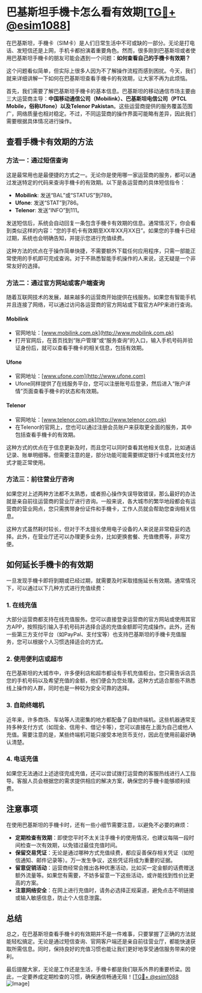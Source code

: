 # 巴基斯坦手機卡怎么看有效期[[TG💪+ @esim1088](https://t.me/s/esim1088)]

在巴基斯坦，手機卡（SIM卡）是人们日常生活中不可或缺的一部分。无论是打电话、发短信还是上网，手机卡都扮演着重要角色。然而，很多刚到巴基斯坦或者使用巴基斯坦手機卡的朋友可能会遇到一个问题：**如何查看自己的手機卡有效期？** 

这个问题看似简单，但实际上很多人因为不了解操作流程而感到困扰。今天，我们就来详细讲解一下如何在巴基斯坦查看手機卡的有效期，让大家不再为此烦恼。

首先，我们需要了解巴基斯坦手機卡的基本信息。巴基斯坦的移动通信市场主要由三大运营商主导：**中国移动通信公司（Mobilink）、巴基斯坦电信公司（PTCL Mobile，俗称Ufone）以及Telenor Pakistan**。这些运营商提供的服务覆盖范围广，网络质量也相对稳定。不过，不同运营商的操作界面可能略有差异，因此我们需要根据具体情况进行操作。

## **查看手機卡有效期的方法**

### 方法一：通过短信查询

这是最常用也是最便捷的方式之一。无论你是使用哪一家运营商的服务，都可以通过发送特定的代码来查询手機卡的有效期。以下是各运营商的具体短信指令：

- **Mobilink**: 发送“BAL”或“STATUS”到789。
- **Ufone**: 发送“STAT”到786。
- **Telenor**: 发送“INFO”到111。

发送短信后，系统会自动回复一条包含手機卡有效期的信息。通常情况下，你会看到类似这样的内容：“您的手机卡有效期至XX年XX月XX日”。如果您的手機卡已经过期，系统也会明确告知，并提示您进行充值续费。

这种方法的优点在于操作简单快捷，不需要额外下载任何应用程序，只需一部能正常使用的手机即可完成查询。对于不熟悉智能手机操作的人来说，这无疑是一个非常友好的选择。

### 方法二：通过官方网站或客户端查询

随着互联网技术的发展，越来越多的运营商开始提供在线服务。如果您有智能手机并且连接了网络，可以通过访问各运营商的官方网站或下载官方APP来进行查询。

#### Mobilink
- 官网地址：[www.mobilink.com.pk](http://www.mobilink.com.pk)
- 打开官网后，在首页找到“账户管理”或“服务查询”的入口，输入手机号码并验证身份后，就可以查看手機卡的相关信息，包括有效期。

#### Ufone
- 官网地址：[www.ufone.com](http://www.ufone.com)
- Ufone同样提供了在线服务平台，您可以注册账号后登录，然后进入“账户详情”页面查看手機卡的状态和有效期。

#### Telenor
- 官网地址：[www.telenor.com.pk](http://www.telenor.com.pk)
- 在Telenor的官网上，您也可以通过注册会员账户来获取更全面的服务，其中包括查看手機卡的有效期。

这种方式的优点在于信息更新及时，而且您可以同时查看其他相关信息，比如通话记录、账单明细等。但需要注意的是，部分功能可能需要绑定银行卡或其他支付方式才能正常使用。

### 方法三：前往营业厅咨询

如果您对上述两种方法都不太熟悉，或者担心操作失误导致错误，那么最好的办法就是亲自前往运营商的营业厅进行咨询。一般来说，各大城市的繁华地段都会有运营商的营业网点，您只需携带身份证件和手機卡，工作人员就会帮助您查询相关信息。

这种方式虽然耗时较长，但对于不太擅长使用电子设备的人来说是非常稳妥的选择。此外，在营业厅还可以办理更多业务，比如更换套餐、充值缴费等，非常方便。

## **如何延长手機卡的有效期**

一旦发现手機卡即将到期或已经过期，就需要及时采取措施延长有效期。通常情况下，可以通过以下几种方式进行充值续费：

### 1. 在线充值
大部分运营商都支持在线充值服务。您可以直接登录运营商的官方网站或使用其官方APP，按照指引输入手机号码并选择合适的充值金额即可完成操作。此外，还有一些第三方支付平台（如PayPal、支付宝等）也支持巴基斯坦的手機卡充值服务，您可以根据个人习惯选择适合的方式。

### 2. 使用便利店或超市
在巴基斯坦的大城市中，许多便利店和超市都设有手机充值柜台。您只需告诉店员您的手机号码以及希望充值的金额，他们便会为您处理。这种方式适合那些不熟悉线上操作的人群，同时也是一种较为安全可靠的选择。

### 3. 自助终端机
近年来，许多商场、车站等人流密集的地方都配备了自助终端机。这些机器通常支持多种支付方式（如现金、信用卡、借记卡等），您可以直接在上面为自己或他人充值。需要注意的是，某些终端机可能只接受本地货币支付，因此在使用前最好确认清楚。

### 4. 电话充值
如果您无法通过上述途径完成充值，还可以尝试拨打运营商的客服热线进行人工指导。客服人员会根据您的需求提供相应的解决方案，确保您的手機卡能够顺利续费。

## **注意事项**

在使用巴基斯坦的手機卡时，还有一些小细节需要注意，以避免不必要的麻烦：

- **定期检查有效期**：即使您平时不太关注手機卡的使用情况，也建议每隔一段时间检查一次有效期，以免错过最佳充值时间。
- **保留交易凭证**：无论是通过哪种方式充值续费，都应妥善保存相关凭证（如短信通知、邮件记录等）。万一发生争议，这些凭证将成为重要的证据。
- **留意促销活动**：运营商经常会推出各种优惠活动，比如买一定金额的话费赠送额外流量等。如果您有需要，不妨多留意一下这些活动，或许能找到性价比更高的方案。
- **注意网络安全**：在网上进行充值时，请务必选择正规渠道，避免点击不明链接或输入敏感信息，防止个人信息泄露。

## **总结**

总之，在巴基斯坦查看手機卡的有效期并不是一件难事，只要掌握了正确的方法就能轻松搞定。无论是通过短信查询、官网客户端还是亲自前往营业厅，都能快速获取所需信息。同时，保持良好的充值习惯也能让我们更好地享受通信服务带来的便利。

最后提醒大家，无论是工作还是生活，手機卡都是我们联系外界的重要桥梁。因此，一定要养成定期检查的习惯，确保通信畅通无阻！[[TG💪+ @esim1088](https://t.me/s/esim1088) ![Image](https://i.postimg.cc/4NQfJmqS/Snipaste-2025-05-13-00-14-12.png)]
